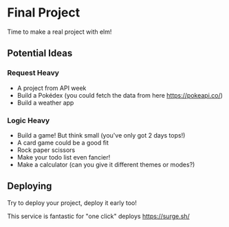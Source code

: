 # Final Project

Time to make a real project with elm!

## Potential Ideas

### Request Heavy

+ A project from API week
+ Build a Pokédex (you could fetch the data from here https://pokeapi.co/)
+ Build a weather app

### Logic Heavy

+ Build a game! But think small (you've only got 2 days tops!)
+ A card game could be a good fit
+ Rock paper scissors
+ Make your todo list even fancier!
+ Make a calculator (can you give it different themes or modes?)

## Deploying

Try to deploy your project, deploy it early too!

This service is fantastic for "one click" deploys https://surge.sh/

